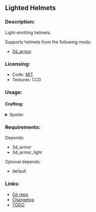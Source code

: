 ## Lighted Helmets

### Description:

Light-emitting helmets.

Supports helmets from the following mods:
- [3d_armor](https://content.minetest.net/packages/stu/3d_armor/)

### Licensing:

- Code: [MIT](LICENSE.txt)
- Textures: CC0

### Usage:

#### Crafting:

<details><summary>Spoiler</summary>

```
╔══════════════════════╗
║    default:torch     ║
╠══════════════════════╣
║ default:mese_crystal ║
╠══════════════════════╣
║       helmet         ║
╚══════════════════════╝
```

</details>

### Requirements:

Depends:
- 3d_armor
- 3d_armor_light

Optonal depends:
- default

### Links:

- [Git repo](https://github.com/AntumMT/mod-lighted_helmets)
- [Changelog](changelog.txt)
- [TODO](TODO.txt)
